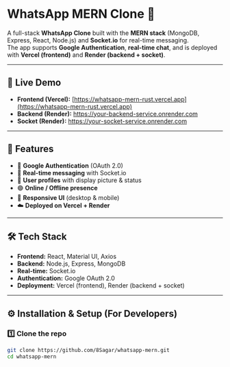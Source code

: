 # WhatsApp MERN Clone 💬

A full-stack **WhatsApp Clone** built with the **MERN stack** (MongoDB, Express, React, Node.js) and **Socket.io** for real-time messaging.  
The app supports **Google Authentication**, **real-time chat**, and is deployed with **Vercel (frontend)** and **Render (backend + socket)**.

---

## 🚀 Live Demo
- **Frontend (Vercel):** [https://whatsapp-mern-rust.vercel.app](https://whatsapp-mern-rust.vercel.app)  
- **Backend (Render):** https://your-backend-service.onrender.com  
- **Socket (Render):** https://your-socket-service.onrender.com  

---

## 📌 Features
- 🔑 **Google Authentication** (OAuth 2.0)
- 💬 **Real-time messaging** with Socket.io
- 👤 **User profiles** with display picture & status
- 🟢 **Online / Offline presence**
- 📱 **Responsive UI** (desktop & mobile)
- ☁️ **Deployed on Vercel + Render**

---

## 🛠️ Tech Stack
- **Frontend:** React, Material UI, Axios  
- **Backend:** Node.js, Express, MongoDB  
- **Real-time:** Socket.io  
- **Authentication:** Google OAuth 2.0  
- **Deployment:** Vercel (frontend), Render (backend + socket)

---

## ⚙️ Installation & Setup (For Developers)

### 1️⃣ Clone the repo
```bash
git clone https://github.com/8Sagar/whatsapp-mern.git
cd whatsapp-mern

